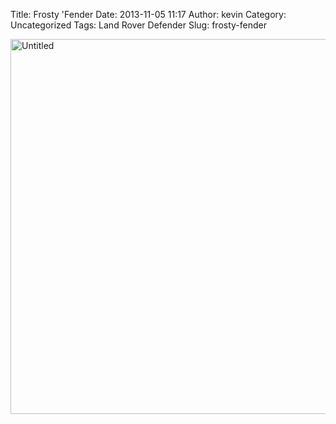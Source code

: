 Title: Frosty 'Fender
Date: 2013-11-05 11:17
Author: kevin
Category: Uncategorized
Tags: Land Rover Defender
Slug: frosty-fender

<a data-flickr-embed="true"  href="https://www.flickr.com/photos/kevinisageek/25476975555/in/datetaken/" title="Untitled"><img src="https://farm2.staticflickr.com/1617/25476975555_90fef49d79_c.jpg" width="800" height="600" alt="Untitled"></a>